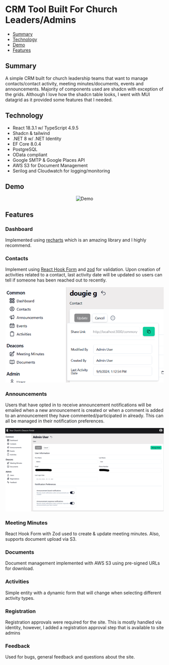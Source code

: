 # CRM Tool Built For Church Leaders/Admins

- [Summary](#summary)
- [Technology](#technology)
- [Demo](#demo)
- [Features](#features)

## Summary

A simple CRM built for church leadership teams that want to manage contacts/contact activity, meeting minutes/documents, events and announcements. Majority of components used are shadcn with exception of the grids. Although I love how the shadcn table looks, I went with MUI datagrid as it provided some features that I needed.

## Technology

- React 18.3.1 w/ TypeScript 4.9.5
- Shadcn & tailwind
- .NET 8 w/ .NET Identity
- EF Core 8.0.4
- PostgreSQL
- OData compliant
- Google SMTP & Google Places API
- AWS S3 for Document Management
- Serilog and Cloudwatch for logging/monitoring

## Demo

<div align="center">
  <img alt="Demo" src="/img/deacon-portal-demo_v1.gif">
</div>

## Features

### Dashboard

Implemented using <a href="https://recharts.org/en-US/" target="_blank">recharts</a> which is an amazing library and I highly recommend.

### Contacts

Implement using <a href="https://react-hook-form.com/" target="_blank">React Hook Form</a> and <a href="https://zod.dev/" target="_blank">zod</a> for validation. Upon creation of activities related to a contact, last activity date will be updated so users can tell if someone has been reached out to recently.

<div align="center">
  <img alt="Last Activity" src="/img/last-activity-date.png">
</div>

### Announcements

Users that have opted in to receive announcement notifications will be emailed when a new announcement is created or when a comment is added to an announcement they have commented/participated in already. This can all be managed in their notification preferences.

<div align="center">
  <img alt="Notification Preferences" src="/img/notification-preferences.png">
</div>

### Meeting Minutes

React Hook Form with Zod used to create & update meeting minutes. Also, supports document upload via S3.

### Documents

Document management implemented with AWS S3 using pre-signed URLs for download.

### Activities

Simple entity with a dynamic form that will change when selecting different activity types.

### Registration

Registration approvals were required for the site. This is mostly handled via identity, however, I added a registration approval step that is available to site admins

### Feedback

Used for bugs, general feedback and questions about the site.

